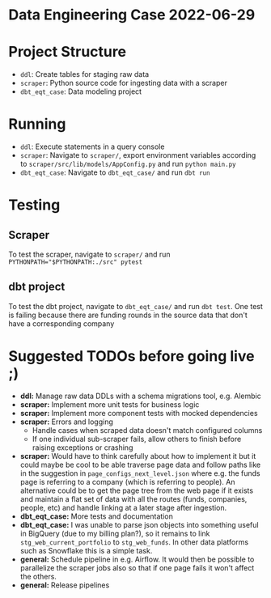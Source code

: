 # Data Engineering Case 2022-06-29

# Project Structure

* `ddl`: Create tables for staging raw data
* `scraper`: Python source code for ingesting data with a scraper
* `dbt_eqt_case`: Data modeling project

# Running
* `ddl`: Execute statements in a query console
* `scraper`: Navigate to `scraper/`, export environment variables according to `scraper/src/lib/models/AppConfig.py` and run `python main.py`
* `dbt_eqt_case`: Navigate to `dbt_eqt_case/` and run `dbt run`

# Testing
## Scraper
To test the scraper, navigate to `scraper/` and run `PYTHONPATH="$PYTHONPATH:./src" pytest`

## dbt project
To test the dbt project, navigate to `dbt_eqt_case/` and run `dbt test`. One test is failing because there are funding rounds in the source data that don't have a corresponding company

# Suggested TODOs before going live ;)

* **ddl:** Manage raw data DDLs with a schema migrations tool, e.g. Alembic
* **scraper:** Implement more unit tests for business logic
* **scraper:** Implement more component tests with mocked dependencies
* **scraper:** Errors and logging
  - Handle cases when scraped data doesn't match configured columns
  - If one individual sub-scraper fails, allow others to finish before raising exceptions or crashing
* **scraper:** Would have to think carefully about how to implement it but it could maybe be cool to be able traverse page data and follow paths like in the suggestion in `page_configs_next_level.json` where e.g. the funds page is referring to a company (which is referring to people). An alternative could be to get the page tree from the web page if it exists and maintain a flat set of data with all the routes (funds, companies, people, etc) and handle linking at a later stage after ingestion.
* **dbt_eqt_case:** More tests and documentation
* **dbt_eqt_case:** I was unable to parse json objects into something useful in BigQuery (due to my billing plan?), so it remains to link `stg_web_current_portfolio` to `stg_web_funds`. In other data platforms such as Snowflake this is a simple task.
* **general:** Schedule pipeline in e.g. Airflow. It would then be possible to parallelize the scraper jobs also so that if one page fails it won't affect the others.
* **general:** Release pipelines

